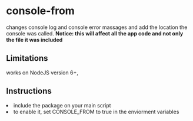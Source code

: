 <h1>console-from</h1>
changes console log and console error massages and add the location the console was called.
<strong>Notice: this will affect all the app code and not only the file it was included</strong>

<h2>Limitations</h2>
works on NodeJS version 6+,

<h2>Instructions</h2>
<li>include the package on your main script</li>
<li>to enable it, set CONSOLE_FROM to true in the enviorment variables </li>


